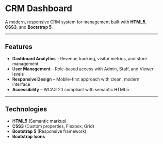# CRM Dashboard

A modern, responsive CRM system for management built with **HTML5**, **CSS3**, and **Bootstrap 5**.

---

## Features

- **Dashboard Analytics** – Revenue tracking, visitor metrics, and store management  
- **User Management** – Role-based access with Admin, Staff, and Viewer levels  
- **Responsive Design** – Mobile-first approach with clean, modern interface  
- **Accessibility** – WCAG 2.1 compliant with semantic HTML5

---

## Technologies

- **HTML5** (Semantic markup)  
- **CSS3** (Custom properties, Flexbox, Grid)  
- **Bootstrap 5** (Responsive framework)  
- **Bootstrap Icons**
